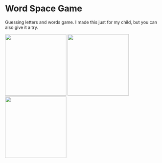 # Word Space Game

Guessing letters and words game. I made this just for my child, but you can also give it a try.

<img src="https://user-images.githubusercontent.com/1335454/222496152-e8f8aa72-8334-47d2-8f70-66e3ab4b37e3.png" width="200px" /> <img src="https://user-images.githubusercontent.com/1335454/222496819-e8fc55e5-4d98-4ea5-a1a2-1b3deff2fa37.png" width="200px" /> <img src="https://user-images.githubusercontent.com/1335454/222497050-b3df5b08-852a-45cb-9c49-25d1afd76671.png" width="200px" />

